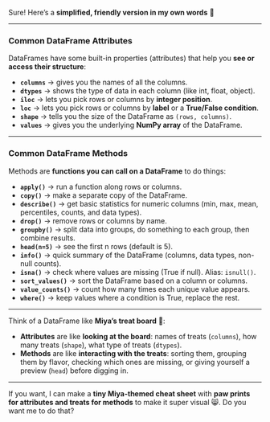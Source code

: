 Sure! Here’s a **simplified, friendly version in my own words** 🐾

---

### **Common DataFrame Attributes**

DataFrames have some built-in properties (attributes) that help you **see or access their structure**:

* **`columns`** → gives you the names of all the columns.
* **`dtypes`** → shows the type of data in each column (like int, float, object).
* **`iloc`** → lets you pick rows or columns by **integer position**.
* **`loc`** → lets you pick rows or columns by **label** or a **True/False condition**.
* **`shape`** → tells you the size of the DataFrame as `(rows, columns)`.
* **`values`** → gives you the underlying **NumPy array** of the DataFrame.

---

### **Common DataFrame Methods**

Methods are **functions you can call on a DataFrame** to do things:

* **`apply()`** → run a function along rows or columns.
* **`copy()`** → make a separate copy of the DataFrame.
* **`describe()`** → get basic statistics for numeric columns (min, max, mean, percentiles, counts, and data types).
* **`drop()`** → remove rows or columns by name.
* **`groupby()`** → split data into groups, do something to each group, then combine results.
* **`head(n=5)`** → see the first n rows (default is 5).
* **`info()`** → quick summary of the DataFrame (columns, data types, non-null counts).
* **`isna()`** → check where values are missing (True if null). Alias: `isnull()`.
* **`sort_values()`** → sort the DataFrame based on a column or columns.
* **`value_counts()`** → count how many times each unique value appears.
* **`where()`** → keep values where a condition is True, replace the rest.

---

Think of a DataFrame like **Miya’s treat board** 🐾:

* **Attributes** are like **looking at the board**: names of treats (`columns`), how many treats (`shape`), what type of treats (`dtypes`).
* **Methods** are like **interacting with the treats**: sorting them, grouping them by flavor, checking which ones are missing, or giving yourself a preview (`head`) before digging in.

---

If you want, I can make a **tiny Miya-themed cheat sheet** with **paw prints for attributes and treats for methods** to make it super visual 😸. Do you want me to do that?
